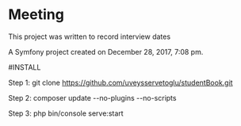 Meeting
========
This project was written to record interview dates



A Symfony project created on December 28, 2017, 7:08 pm.


#INSTALL 

Step 1: 
git clone https://github.com/uveysservetoglu/studentBook.git


Step 2: 
composer update --no-plugins --no-scripts

Step 3:
php bin/console serve:start